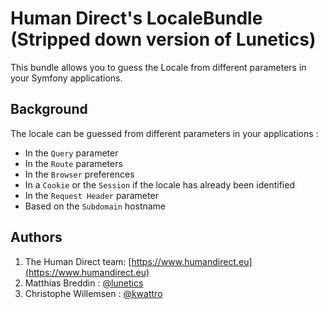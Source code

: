 # Human Direct's LocaleBundle (Stripped down version of Lunetics)

This bundle allows you to guess the Locale from different parameters in your Symfony applications.

## Background

The locale can be guessed from different parameters in your applications :

-   In the `Query` parameter
-   In the `Route` parameters
-   In the `Browser` preferences
-   In a `Cookie` or the `Session` if the locale has already been identified
-   In the `Request Header` parameter
-   Based on the `Subdomain` hostname

## Authors

1. The Human Direct team: [https://www.humandirect.eu](https://www.humandirect.eu)
2. Matthias Breddin : [@lunetics](https://github.com/lunetics)
3. Christophe Willemsen : [@kwattro](https://github.com/kwattro)
